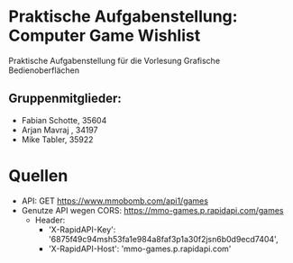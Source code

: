 # Praktische Aufgabenstellung: Computer Game Wishlist
Praktische Aufgabenstellung für die Vorlesung Grafische Bedienoberflächen
## Gruppenmitglieder:
* Fabian Schotte, 35604
* Arjan Mavraj , 34197
* Mike Tabler, 35922

# Quellen
* API:  GET https://www.mmobomb.com/api1/games
* Genutze API wegen CORS: https://mmo-games.p.rapidapi.com/games
    * Header:
        * 'X-RapidAPI-Key': '6875f49c94msh53fa1e984a8faf3p1a30f2jsn6b0d9ecd7404',
        * 'X-RapidAPI-Host': 'mmo-games.p.rapidapi.com'